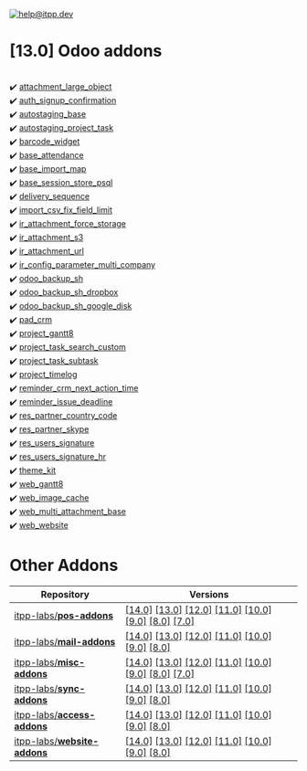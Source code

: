 [![help@itpp.dev](https://itpp.dev/images/infinity-readme.png)](mailto:help@itpp.dev)
# [13.0] Odoo addons

<br/>:heavy_check_mark: [attachment_large_object](https://apps.odoo.com/apps/modules/13.0/attachment_large_object/)
<br/>:heavy_check_mark: [auth_signup_confirmation](https://apps.odoo.com/apps/modules/13.0/auth_signup_confirmation/)
<br/>:heavy_check_mark: [autostaging_base](https://apps.odoo.com/apps/modules/13.0/autostaging_base/)
<br/>:heavy_check_mark: [autostaging_project_task](https://apps.odoo.com/apps/modules/13.0/autostaging_project_task/)
<br/>:heavy_check_mark: [barcode_widget](https://apps.odoo.com/apps/modules/13.0/barcode_widget/)
<br/>:heavy_check_mark: [base_attendance](https://apps.odoo.com/apps/modules/13.0/base_attendance/)
<br/>:heavy_check_mark: [base_import_map](https://apps.odoo.com/apps/modules/13.0/base_import_map/)
<br/>:heavy_check_mark: [base_session_store_psql](https://apps.odoo.com/apps/modules/13.0/base_session_store_psql/)
<br/>:heavy_check_mark: [delivery_sequence](https://apps.odoo.com/apps/modules/13.0/delivery_sequence/)
<br/>:heavy_check_mark: [import_csv_fix_field_limit](https://apps.odoo.com/apps/modules/13.0/import_csv_fix_field_limit/)
<br/>:heavy_check_mark: [ir_attachment_force_storage](https://apps.odoo.com/apps/modules/13.0/ir_attachment_force_storage/)
<br/>:heavy_check_mark: [ir_attachment_s3](https://apps.odoo.com/apps/modules/13.0/ir_attachment_s3/)
<br/>:heavy_check_mark: [ir_attachment_url](https://apps.odoo.com/apps/modules/13.0/ir_attachment_url/)
<br/>:heavy_check_mark: [ir_config_parameter_multi_company](https://apps.odoo.com/apps/modules/13.0/ir_config_parameter_multi_company/)
<br/>:heavy_check_mark: [odoo_backup_sh](https://apps.odoo.com/apps/modules/13.0/odoo_backup_sh/)
<br/>:heavy_check_mark: [odoo_backup_sh_dropbox](https://apps.odoo.com/apps/modules/13.0/odoo_backup_sh_dropbox/)
<br/>:heavy_check_mark: [odoo_backup_sh_google_disk](https://apps.odoo.com/apps/modules/13.0/odoo_backup_sh_google_disk/)
<br/>:heavy_check_mark: [pad_crm](https://apps.odoo.com/apps/modules/13.0/pad_crm/)
<br/>:heavy_check_mark: [project_gantt8](https://apps.odoo.com/apps/modules/13.0/project_gantt8/)
<br/>:heavy_check_mark: [project_task_search_custom](https://apps.odoo.com/apps/modules/13.0/project_task_search_custom/)
<br/>:heavy_check_mark: [project_task_subtask](https://apps.odoo.com/apps/modules/13.0/project_task_subtask/)
<br/>:heavy_check_mark: [project_timelog](https://apps.odoo.com/apps/modules/13.0/project_timelog/)
<br/>:heavy_check_mark: [reminder_crm_next_action_time](https://apps.odoo.com/apps/modules/13.0/reminder_crm_next_action_time/)
<br/>:heavy_check_mark: [reminder_issue_deadline](https://apps.odoo.com/apps/modules/13.0/reminder_issue_deadline/)
<br/>:heavy_check_mark: [res_partner_country_code](https://apps.odoo.com/apps/modules/13.0/res_partner_country_code/)
<br/>:heavy_check_mark: [res_partner_skype](https://apps.odoo.com/apps/modules/13.0/res_partner_skype/)
<br/>:heavy_check_mark: [res_users_signature](https://apps.odoo.com/apps/modules/13.0/res_users_signature/)
<br/>:heavy_check_mark: [res_users_signature_hr](https://apps.odoo.com/apps/modules/13.0/res_users_signature_hr/)
<br/>:heavy_check_mark: [theme_kit](https://apps.odoo.com/apps/modules/13.0/theme_kit/)
<br/>:heavy_check_mark: [web_gantt8](https://apps.odoo.com/apps/modules/13.0/web_gantt8/)
<br/>:heavy_check_mark: [web_image_cache](https://apps.odoo.com/apps/modules/13.0/web_image_cache/)
<br/>:heavy_check_mark: [web_multi_attachment_base](https://apps.odoo.com/apps/modules/13.0/web_multi_attachment_base/)
<br/>:heavy_check_mark: [web_website](https://apps.odoo.com/apps/modules/13.0/web_website/)

Other Addons
============

| Repository | Versions |
|------------|----------|
| [itpp-labs/**pos-addons**](https://github.com/itpp-labs/pos-addons) | [[14.0]](https://github.com/itpp-labs/pos-addons/tree/14.0#readme) [[13.0]](https://github.com/itpp-labs/pos-addons/tree/13.0#readme) [[12.0]](https://github.com/itpp-labs/pos-addons/tree/12.0#readme) [[11.0]](https://github.com/itpp-labs/pos-addons/tree/11.0#readme) [[10.0]](https://github.com/itpp-labs/pos-addons/tree/10.0#readme) [[9.0]](https://github.com/itpp-labs/pos-addons/tree/9.0#readme) [[8.0]](https://github.com/itpp-labs/pos-addons/tree/8.0#readme) [[7.0]](https://github.com/itpp-labs/pos-addons/tree/7.0#readme) |
| [itpp-labs/**mail-addons**](https://github.com/itpp-labs/mail-addons) | [[14.0]](https://github.com/itpp-labs/mail-addons/tree/14.0#readme) [[13.0]](https://github.com/itpp-labs/mail-addons/tree/13.0#readme) [[12.0]](https://github.com/itpp-labs/mail-addons/tree/12.0#readme) [[11.0]](https://github.com/itpp-labs/mail-addons/tree/11.0#readme) [[10.0]](https://github.com/itpp-labs/mail-addons/tree/10.0#readme) [[9.0]](https://github.com/itpp-labs/mail-addons/tree/9.0#readme) [[8.0]](https://github.com/itpp-labs/mail-addons/tree/8.0#readme) |
| [itpp-labs/**misc-addons**](https://github.com/itpp-labs/misc-addons) | [[14.0]](https://github.com/itpp-labs/misc-addons/tree/14.0#readme) [[13.0]](https://github.com/itpp-labs/misc-addons/tree/13.0#readme) [[12.0]](https://github.com/itpp-labs/misc-addons/tree/12.0#readme) [[11.0]](https://github.com/itpp-labs/misc-addons/tree/11.0#readme) [[10.0]](https://github.com/itpp-labs/misc-addons/tree/10.0#readme) [[9.0]](https://github.com/itpp-labs/misc-addons/tree/9.0#readme) [[8.0]](https://github.com/itpp-labs/misc-addons/tree/8.0#readme) [[7.0]](https://github.com/itpp-labs/misc-addons/tree/7.0#readme) |
| [itpp-labs/**sync-addons**](https://github.com/itpp-labs/sync-addons) | [[14.0]](https://github.com/itpp-labs/sync-addons/tree/14.0#readme) [[13.0]](https://github.com/itpp-labs/sync-addons/tree/13.0#readme) [[12.0]](https://github.com/itpp-labs/sync-addons/tree/12.0#readme) [[11.0]](https://github.com/itpp-labs/sync-addons/tree/11.0#readme) [[10.0]](https://github.com/itpp-labs/sync-addons/tree/10.0#readme) [[9.0]](https://github.com/itpp-labs/sync-addons/tree/9.0#readme) [[8.0]](https://github.com/itpp-labs/sync-addons/tree/8.0#readme) |
| [itpp-labs/**access-addons**](https://github.com/itpp-labs/access-addons) | [[14.0]](https://github.com/itpp-labs/access-addons/tree/14.0#readme) [[13.0]](https://github.com/itpp-labs/access-addons/tree/13.0#readme) [[12.0]](https://github.com/itpp-labs/access-addons/tree/12.0#readme) [[11.0]](https://github.com/itpp-labs/access-addons/tree/11.0#readme) [[10.0]](https://github.com/itpp-labs/access-addons/tree/10.0#readme) [[9.0]](https://github.com/itpp-labs/access-addons/tree/9.0#readme) [[8.0]](https://github.com/itpp-labs/access-addons/tree/8.0#readme) |
| [itpp-labs/**website-addons**](https://github.com/itpp-labs/website-addons) | [[14.0]](https://github.com/itpp-labs/website-addons/tree/14.0#readme) [[13.0]](https://github.com/itpp-labs/website-addons/tree/13.0#readme) [[12.0]](https://github.com/itpp-labs/website-addons/tree/12.0#readme) [[11.0]](https://github.com/itpp-labs/website-addons/tree/11.0#readme) [[10.0]](https://github.com/itpp-labs/website-addons/tree/10.0#readme) [[9.0]](https://github.com/itpp-labs/website-addons/tree/9.0#readme) [[8.0]](https://github.com/itpp-labs/website-addons/tree/8.0#readme) |
